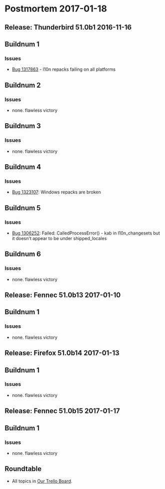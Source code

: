 # Postmortem 2017-01-18

## Release: Thunderbird 51.0b1 2016-11-16

## Buildnum 1
### Issues
- [Bug 1317863](https://bugzil.la/1317863) - l10n repacks failing on all platforms

## Buildnum 2
### Issues
- none. flawless victory

## Buildnum 3
### Issues
- none. flawless victory

## Buildnum 4
### Issues
- [Bug 1323107](https://bugzil.la/1323107): Windows repacks are broken

## Buildnum 5
### Issues
- [Bug 1306252](https://bugzil.la/1306252): Failed: CalledProcessError() - kab in l10n_changesets but it doesn't appear to be under shipped_locales

## Buildnum 6
### Issues
- none. flawless victory


## Release: Fennec 51.0b13 2017-01-10

## Buildnum 1
### Issues
- none. flawless victory


## Release: Firefox 51.0b14 2017-01-13

## Buildnum 1
### Issues
- none. flawless victory


## Release: Fennec 51.0b15 2017-01-17

## Buildnum 1
### Issues
- none. flawless victory



## Roundtable
- All topics in [Our Trello Board](https://trello.com/b/MXHaVRcP/release-promotion-meeting).